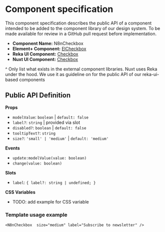 # Component specification

This component specification describes the public API of a component intended to be added to the component library of our design system.
To be made available for review in a GitHub pull request before implementation.

- **Component Name:** N8nCheckbox
- **Element+ Component:** [ElCheckbox](https://element-plus.org/en-US/component/checkbox)
- **Reka UI Component:** [Checkbox](https://reka-ui.com/docs/components/checkbox)
- **Nuxt UI Component:** [Checkbox](https://ui.nuxt.com/docs/components/checkbox)

^ Only list what exists in the external component libraries. Nuxt uses Reka under the hood. We use it as guideline on for the public API of our reka-ui-based components

## Public API Definition

**Props**

- `modelValue`: `boolean` | `default: false`
- `label?`: `string` | provided via slot
- `disabled?`: `boolean` | `default: false`
- `tooltipText?`: `string`
- `size?`: `'small' | 'medium'` | `default: 'medium'`

**Events**

- `update:modelValue(value: boolean)`
- `change(value: boolean)`

**Slots**

- `label`: `{ label?: string | undefined; }`

**CSS Variables**

- TODO: add example for CSS variable

### Template usage example

```vue
<N8nCheckbox  size="medium" label="Subscribe to newsletter" />
```